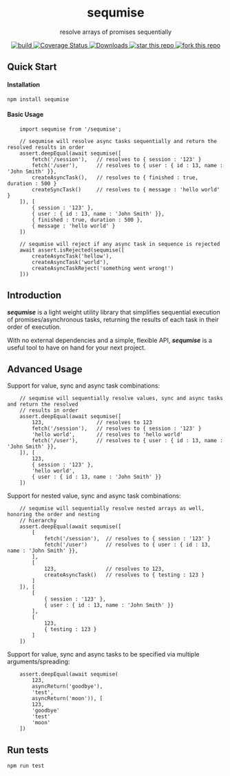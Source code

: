 <h1 align="center">sequmise</h1>
<p align="center">resolve arrays of promises sequentially</p>

<p align="center">
    <a href="https://travis-ci.org/dacredenny/js-sequmise">
        <img src="https://api.travis-ci.org/dacredenny/js-sequmise.svg?branch=master" alt="build">
    </a>
    <a href="https://coveralls.io/github/dacredenny/js-sequmise?branch=master">
        <img src="https://coveralls.io/repos/github/dacredenny/js-sequmise/badge.svg?branch=master" alt="Coverage Status">
    </a>
    <a href="https://www.npmjs.com/package/sequmise">
        <img src="https://img.shields.io/npm/dm/sequmise.svg" alt="Downloads">
    </a>
    <a href="https://github.com/dacredenny/js-sequmise">
        <img src="http://githubbadges.com/star.svg?user=dacredenny&amp;repo=js-sequmise&amp;style=flat" alt="star this repo">
    </a>
    <a href="https://github.com/dacredenny/js-sequmise/fork">
        <img src="http://githubbadges.com/fork.svg?user=dacredenny&amp;repo=js-sequmise&amp;style=flat" alt="fork this repo">
    </a>
</p>

## Quick Start

#### Installation

```
npm install sequmise
```

#### Basic Usage

```
    import sequmise from '/sequmise';

    // sequmise will resolve async tasks sequentially and return the resolved results in order
    assert.deepEqual(await sequmise([
        fetch('/session'),   // resolves to { session : '123' }
        fetch('/user'),      // resolves to { user : { id : 13, name : 'John Smith' }},
        createAsyncTask(),   // resolves to { finished : true, duration : 500 }
        createSyncTask()     // resolves to { message : 'hello world' }
    ]), [
        { session : '123' },
        { user : { id : 13, name : 'John Smith' }},
        { finished : true, duration : 500 },
        { message : 'hello world' }
    ])

    // sequmise will reject if any async task in sequence is rejected
    await assert.isRejected(sequmise([
        createAsyncTask('hellow'),
        createAsyncTask('world'),
        createAsyncTaskReject('something went wrong!')
    ]))
```

## Introduction

**_sequmise_** is a light weight utility library that simplifies sequential execution of promises/asynchronous tasks, returning the results of each task in their order of execution.

With no external dependencies and a simple, flexible API, **_sequmise_** is a useful tool to have on hand for your next project.

## Advanced Usage

Support for value, sync and async task combinations:

```
    // sequmise will sequentially resolve values, sync and async tasks and return the resolved
    // results in order
    assert.deepEqual(await sequmise([
        123,                 // resolves to 123
        fetch('/session'),   // resolves to { session : '123' }
        'hello world',       // resolves to 'hello world'
        fetch('/user'),      // resolves to { user : { id : 13, name : 'John Smith' }},
    ]), [
        123,
        { session : '123' },
        'hello world',
        { user : { id : 13, name : 'John Smith' }}
    ])
```

Support for nested value, sync and async task combinations:

```
    // sequmise will sequentially resolve nested arrays as well, honoring the order and nesting
    // hierarchy
    assert.deepEqual(await sequmise([
        [
            fetch('/session'),  // resolves to { session : '123' }
            fetch('/user')      // resolves to { user : { id : 13, name : 'John Smith' }},
        ],
        [
            123,                // resolves to 123,
            createAsyncTask()   // resolves to { testing : 123 }
        ]
    ]), [
        [
            { session : '123' },
            { user : { id : 13, name : 'John Smith' }}
        ],
        [
            123,
            { testing : 123 }
        ]
    ])
```

Support for value, sync and async tasks to be specified via multiple arguments/spreading:

```
    assert.deepEqual(await sequmise(
        123,
        asyncReturn('goodbye'),
        'test',
        asyncReturn('moon')), [
        123,
        'goodbye'
        'test'
        'moon'
    ])
```

## Run tests

```
npm run test
```
